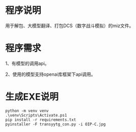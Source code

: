 # 程序说明
用于解包、大模型翻译、打包DCS（数字战斗模拟）的miz文件。

# 程序需求
1、有模型的调用api。

2、使用的模型支持openai库框架下api调用。

# 生成EXE说明
    python -m venv venv
    .\venv\Scripts\Activate.ps1
    pip install -r requirements.txt
    pyinstaller -F transyytg_con.py -i OIP-C.jpg
